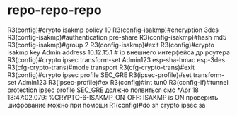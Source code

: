 # repo-repo-repo
R3(config)#crypto isakmp policy 10
R3(config-isakmp)#encryption 3des
R3(config-isakmp)#authentication pre-share
R3(config-isakmp)#hash md5
R3(config-isakmp)#group 2
R3(config-isakmp)#exit
R3(config)#crypto isakmp key Admin address 10.12.15.1 # ip внешнего интерфейса др роутера
R3(config)#crypto ipsec transform-set Admin123 esp-sha-hmac esp-3des
R3(cfg-crypto-trans)#mode transport
R3(cfg-crypto-trans)#exit
R3(config)#crypto ipsec profile SEC_GRE
R3(ipsec-profile)#set transform-set Admin123
R3(ipsec-profile)#ex
R3(config)#int tun0
R3(config-if)#tunnel protection ipsec profile SEC_GRE
должно появиться смс *Apr 18 18:47:02.079: %CRYPTO-6-ISAKMP_ON_OFF: ISAKMP is ON
проверить шифрование можно при помощи
R1(config)#do sh crypto ipsec sa
